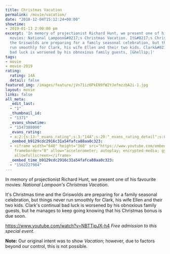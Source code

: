 ```yaml
---
title: Christmas Vacation
permalink: /movie/vacation/
date: "2018-12-04T15:12:24+00:00"
showtime:
- 2019-01-13 2:00:00 pm
excerpt: 'In memory of projectionist Richard Hunt, we present one of his favourite
  movies: National Lampoon&#8217;s Christmas Vacation. It&#8217;s Christmas time and
  the Griswolds are preparing for a family seasonal celebration, but things never
  run smoothly for Clark, his wife Ellen and their two kids. Clark&#8217;s continual
  bad luck is worsened by his obnoxious family guests, [&hellip;]'
tags:
- movie
- movie-2019
rating:
  rating: 14A
  detail: false
featured_img: /images/feature/jVn71iz6PkEN9fW2YJefmzzbA2i-1.jpg
layout: movie
links: false
all_meta:
  _edit_last:
  - "1"
  _thumbnail_id:
  - "1371"
  _evans_showtime:
  - "1547388000"
  _evans_rating:
  - a:2:{s:13:"_evans_rating";s:3:"14A";s:20:"_evans_rating_detail";s:0:"";}
  _oembed_b9129cdc2916c31a54fafca88aa0c323:
  - <iframe width="640" height="360" src="https://www.youtube.com/embed/NBTTipJX-h4?feature=oembed"
    frameborder="0" allow="accelerometer; autoplay; encrypted-media; gyroscope; picture-in-picture"
    allowfullscreen></iframe>
  _oembed_time_b9129cdc2916c31a54fafca88aa0c323:
  - "1562227984"
---
```


In memory of projectionist Richard Hunt, we present one of his favourite movies: *National Lampoon's Christmas Vacation*.

It's Christmas time and the Griswolds are preparing for a family seasonal celebration, but things never run smoothly for Clark, his wife Ellen and their two kids. Clark's continual bad luck is worsened by his obnoxious family guests, but he manages to keep going knowing that his Christmas bonus is due soon.

https://www.youtube.com/watch?v=NBTTipJX-h4 *Free admission to this special event.*

**Note:** Our original intent was to show *Vacation*; however, due to factors beyond our control, this is not possible.